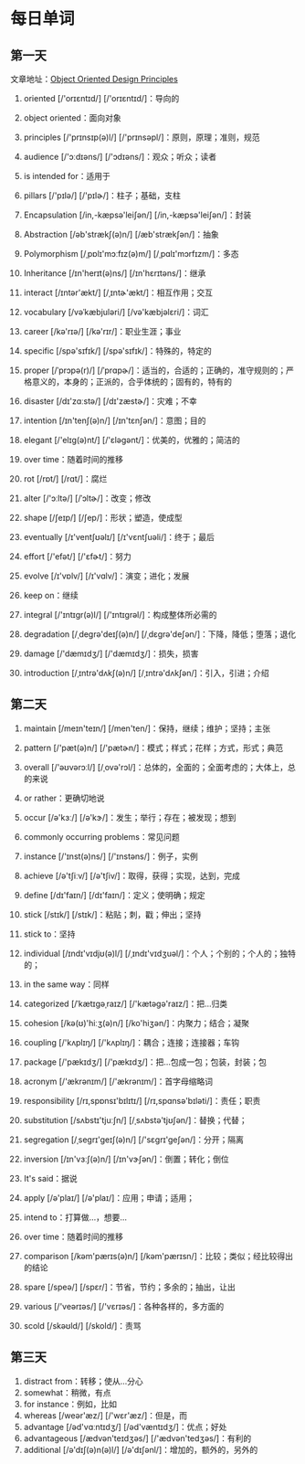 # 每日单词

## 第一天

文章地址：[Object Oriented Design Principles](<https://www.codeproject.com/Articles/567768/Object-Oriented-Design-Principles>)

1. oriented [/'orɪɛntɪd/]  [/'orɪɛntɪd/]：导向的

2. object oriented：面向对象

3. principles [/'prɪnsɪp(ə)l/] [/'prɪnsəpl/]：原则，原理；准则，规范

4. audience [/'ɔːdɪəns/] [/'ɔdɪəns/]：观众；听众；读者

5. is intended for：适用于

6. pillars [/'pɪlə/] [/'pɪlɚ/]：柱子；基础，支柱

7. Encapsulation [/in,-kæpsə'leiʃən/] [/in,-kæpsə'leiʃən/]：封装

8. Abstraction [/əb'strækʃ(ə)n/]  [/æb'strækʃən/]：抽象

9. Polymorphism [/ˌpɒlɪ'mɔːfɪz(ə)m/] [/ˌpɑlɪ'mɔrfɪzm/]：多态

10. Inheritance [/ɪn'herɪt(ə)ns/]  [/ɪn'hɛrɪtəns/]：继承

11. interact [/ɪntər'ækt/]  [/ˌɪntɚ'ækt/]：相互作用；交互

12. vocabulary [/vəˈkæbjuləri/]  [/və'kæbjəlɛri/]：词汇

13. career [/kə'rɪə/]  [/kə'rɪr/]：职业生涯；事业

14. specific [/spə'sɪfɪk/]  [/spə'sɪfɪk/]：特殊的，特定的

15. proper [/ˈprɔpə(r)/]  [/ˈprɑpɚ/]：适当的，合适的；正确的，准守规则的；严格意义的，本身的；正派的，合乎体统的；固有的，特有的

16. disaster [/dɪ'zɑːstə/]  [/dɪ'zæstɚ/]：灾难；不幸

17. intention [/ɪn'tenʃ(ə)n/] [/ɪn'tɛnʃən/]：意图；目的

18. elegant [/'elɪg(ə)nt/] [/'ɛləgənt/]：优美的，优雅的；简洁的

19. over time：随着时间的推移

20. rot [/rɒt/]  [/rɑt/]：腐烂

21. alter [/'ɔːltə/]  [/ˈɔltɚ/]：改变；修改

22. shape [/ʃeɪp/] [/ʃep/]：形状；塑造，使成型

23. eventually [/ɪ'ventʃʊəlɪ/] [/ɪ'vɛntʃuəli/]：终于；最后

24. effort [/'efət/]  [/'ɛfɚt/]：努力

25. evolve [/ɪ'vɒlv/]  [/ɪ'vɑlv/]：演变；进化；发展

26. keep on：继续

27. integral [/'ɪntɪgr(ə)l/]  [/'ɪntɪɡrəl/]：构成整体所必需的

28. degradation [/ˌdegrə'deɪʃ(ə)n/]  [/ˌdɛɡrə'deʃən/]：下降，降低；堕落；退化

29. damage [/'dæmɪdʒ/]  [/'dæmɪdʒ/]：损失，损害

30. introduction [/ˌɪntrə'dʌkʃ(ə)n/]  [/ˌɪntrə'dʌkʃən/]：引入，引进；介绍


## 第二天

1. maintain [/meɪn'teɪn/]  [/men'ten/]：保持，继续；维护；坚持；主张

2. pattern [/'pæt(ə)n/]  [/'pætɚn/]：模式；样式；花样；方式，形式；典范

3. overall [/'əʊvərɔːl/]  [/ˌovə'rɔl/]：总体的，全面的；全面考虑的；大体上，总的来说

4. or rather：更确切地说

5. occur [/ə'kɜː/]  [/ə'kɝ/]：发生；举行；存在；被发现；想到

6. commonly occurring problems：常见问题

7. instance [/'ɪnst(ə)ns/]  [/'ɪnstəns/]：例子，实例

8. achieve [/ə'tʃiːv/]  [/ə'tʃiv/]：取得，获得；实现，达到，完成

9. define [/dɪ'faɪn/]  [/dɪ'faɪn/]：定义；使明确；规定

10. stick [/stɪk/]  [/stɪk/]：粘贴；刺，戳；伸出；坚持

11. stick to：坚持

12. individual [/ɪndɪ'vɪdjʊ(ə)l/]  [/ˌɪndɪ'vɪdʒuəl/]：个人；个别的；个人的；独特的；

13. in the same way：同样

14. categorized [/ˈkætɪgəˌraɪz/]  [/'kætəgə'raɪz/]：把…归类

15. cohesion [/kə(ʊ)'hiːʒ(ə)n/]  [/ko'hiʒən/]：内聚力；结合；凝聚

16. coupling [/'kʌplɪŋ/]  [/'kʌplɪŋ/]：耦合；连接；连接器；车钩

17. package [/'pækɪdʒ/]  [/'pækɪdʒ/]：把...包成一包；包装，封装；包

18. acronym [/'ækrənɪm/] [/'ækrənɪm/]：首字母缩略词

19. responsibility [/rɪ,spɒnsɪ'bɪlɪtɪ/] [/rɪ,spɑnsə'bɪləti/]：责任；职责

20. substitution [/sʌbstɪ'tjuːʃn/] [/ˌsʌbstə'tjʊʃən/]：替换；代替；

21. segregation [/ˌsegrɪ'geɪʃ(ə)n/] [/'sɛgrɪ'geʃən/]：分开；隔离

22. inversion [/ɪn'vɜːʃ(ə)n/]  [/ɪn'vɝʃən/]：倒置；转化；倒位

23. It's said：据说

24. apply [/ə'plaɪ/]  [/ə'plaɪ/]：应用；申请；适用；

25. intend to：打算做…，想要…

26. over time：随着时间的推移

27. comparison [/kəm'pærɪs(ə)n/]  [/kəm'pærɪsn/]：比较；类似；经比较得出的结论

28. spare [/speə/]  [/spɛr/]：节省，节约；多余的；抽出，让出

29. various [/'veərɪəs/]  [/'vɛrɪəs/]：各种各样的，多方面的

30. scold [/skəʊld/]  [/skold/]：责骂

## 第三天

1. distract from：转移；使从…分心
2. somewhat：稍微，有点
3. for instance：例如，比如
4. whereas [/weər'æz/]  [/'wɛr'æz/]：但是，而
5. advantage [/əd'vɑːntɪdʒ/] [/əd'væntɪdʒ/]：优点；好处
6. advantageous [/ædvən'teɪdʒəs/] [/'ædvən'tedʒəs/]：有利的
7. additional [/ə'dɪʃ(ə)n(ə)l/] [/ə'dɪʃənl/]：增加的，额外的，另外的